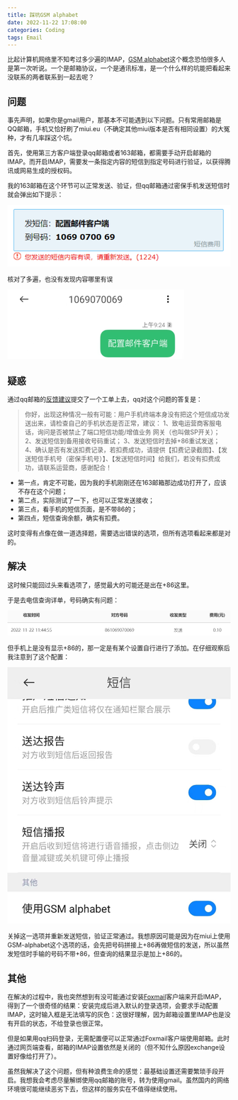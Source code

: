 ```yaml
---
title: 踩坑GSM alphabet
date: 2022-11-22 17:08:00
categories: Coding
tags: Email
---
```


比起计算机网络里不知考过多少遍的IMAP，[GSM alphabet](https://melroselabs.com/docs/reference/sms/gsm-alphabet/)这个概念恐怕很多人是第一次听说。一个是邮箱协议，一个是通讯标准，是一个什么样的坑能把看起来没联系的两者联系到一起去呢？

<!-- more -->

## 问题

事先声明，如果你是gmail用户，那基本不可能遇到以下问题。只有常用邮箱是QQ邮箱，手机又恰好刷了miui.eu（不确定其他miui版本是否有相同设置）的大冤种，才有几率踩这个坑。

首先，使用第三方客户端登录qq邮箱或者163邮箱，都需要手动开启邮箱的IMAP。而开启IMAP，需要发一条指定内容的短信到指定号码进行验证，以获得腾讯或网易生成的授权码。

我的163邮箱在这个环节可以正常发送、验证，但qq邮箱通过密保手机发送短信时就会弹出如下提示：

![“您发送的短信内容有误”](/images/2022-11-22-alert.PNG)

核对了多遍，也没有发现内容哪里有误

![实发短信内容无误](/images/2022-11-22-message.PNG)

## 疑惑

通过qq邮箱的[反馈建议](https://open.mail.qq.com/feedback/feedbackhome#/)提交了一个工单上去，qq对这个问题的答复是：

> 你好，出现这种情况一般有可能：用户手机终端本身没有把这个短信成功发送出来，请检查自己的手机状态是否正常，建议： 1、致电运营商客服电话，询问是否被禁止了端口短信功能/增值业务 网关（也叫做SP开关）； 2、发送短信到备用接收号码重试； 3、发送短信时去掉+86重试发送； 4、确认是否有发送扣费记录，若扣费成功，请提供【扣费记录截图】、【发送短信手机号（密保手机号）】、【发送短信时间】给我们，若没有扣费成功，请联系运营商，感谢配合！

- 第一点，肯定不可能，因为我的手机刚刚还在163邮箱那边成功打开了，应该不存在这个问题；
- 第二点，实际测试了一下，也可以正常发送接收；
- 第三点，看手机的短信页面，是不带86的；
- 第四点，短信查询余额，确实有扣费。

这时变得有点像在做一道选择题，需要选出错误的选项，但所有选项看起来都是对的。

## 解决

这时候只能回过头来看选项了，感觉最大的可能还是出在+86这里。

于是去电信查询详单，号码确实有问题：

![+86](/images/2022-11-22-detail.PNG)

但手机上是没有显示+86的，那一定是有某个设置自行进行了添加。在仔细观察后我注意到了这个配置：

![GSM-alphabet](/images/2022-11-22-GSM-alphabet.jpg)

关掉这一选项并重新发送短信，验证正常通过。我想原因可能是因为在miui上使用GSM-alphabet这个选项的话，会先把号码拼接上+86再做短信的发送，所以虽然发短信时手输的号码不带+86，但查询的结果显示是加上+86的。

## 其他

在解决的过程中，我也突然想到有没可能通过安装[Foxmail](https://www.foxmail.com/)客户端来开启IMAP，得到了一个很奇怪的结果：安装完成后进入默认的登录选项，会要求手动配置IMAP，这时输入框是无法填写的灰色：这很好理解，因为邮箱设置里IMAP也是没有开启的状态，不给登录也很正常。

但是如果用qq扫码登录，无需配置便可以正常通过Foxmail客户端使用邮箱。此时通过网页端查看，邮箱的IMAP设置依然是关闭的（但不知什么原因exchange设置好像给打开了）。

虽然我解决了这个问题，但有种浪费生命的感觉：最基础设置还需要繁琐手段开启。我想我会考虑尽量解绑使用qq邮箱的账号，转为使用gmail。虽然国内的网络环境很可能继续恶劣下去，但这样的服务实在不值得继续使用。
